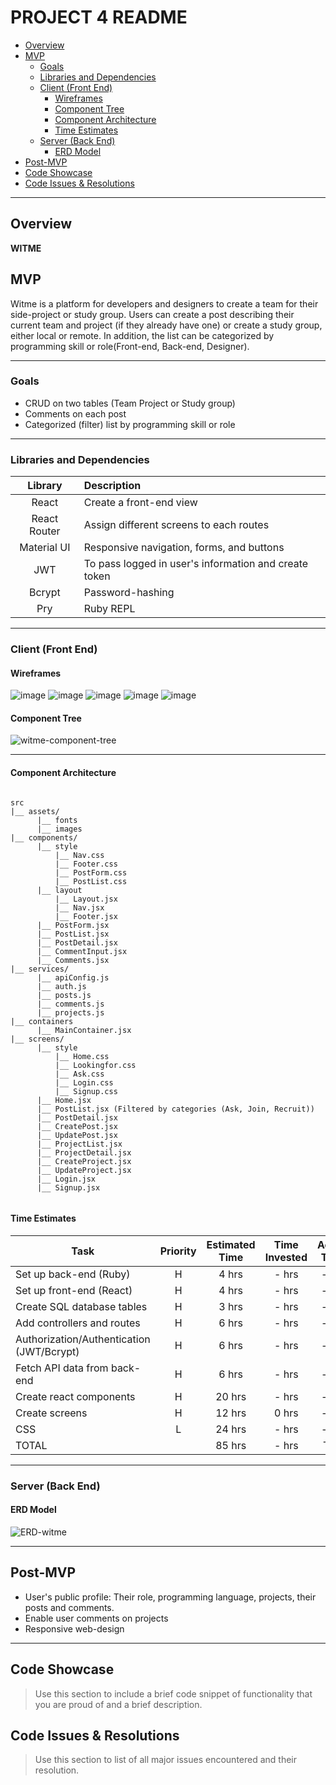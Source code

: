 # PROJECT 4 README<!-- omit in toc -->

- [Overview](#overview)
- [MVP](#mvp)
  - [Goals](#goals)
  - [Libraries and Dependencies](#libraries-and-dependencies)
  - [Client (Front End)](#client-front-end)
    - [Wireframes](#wireframes)
    - [Component Tree](#component-tree)
    - [Component Architecture](#component-architecture)
    - [Time Estimates](#time-estimates)
  - [Server (Back End)](#server-back-end)
    - [ERD Model](#erd-model)
- [Post-MVP](#post-mvp)
- [Code Showcase](#code-showcase)
- [Code Issues & Resolutions](#code-issues--resolutions)

***

## Overview

**WITME**

## MVP

Witme is a platform for developers and designers to create a team for their side-project or study group. Users can create a post describing their current team and project (if they already have one) or create a study group, either local or remote. In addition, the list can be categorized by programming skill or role(Front-end, Back-end, Designer).

***

### Goals

- CRUD on two tables (Team Project or Study group)
- Comments on each post
- Categorized (filter) list by programming skill or role

***

### Libraries and Dependencies

|     Library      | Description                                |
| :--------------: | :----------------------------------------- |
|      React       | Create a front-end view |
|   React Router   | Assign different screens to each routes  |
| Material UI | Responsive navigation, forms, and buttons |
|     JWT      | To pass logged in user's information and create token |
|  Bcrypt  | Password-hashing |
|  Pry  | Ruby REPL |

***

### Client (Front End)

#### Wireframes

![image](https://user-images.githubusercontent.com/78275456/135876366-7eced0dc-9442-4c62-8c29-cb202f83c968.png)
![image](https://user-images.githubusercontent.com/78275456/135876413-69b3f1db-20aa-46b4-93c8-c35a863bfb7f.png)
![image](https://user-images.githubusercontent.com/78275456/135876435-06cffc90-5e2a-4cce-aa9c-66fabd3b3d9d.png)
![image](https://user-images.githubusercontent.com/78275456/135876462-b7ed4fc0-32ee-464c-b280-f756601c7350.png)
![image](https://user-images.githubusercontent.com/78275456/135876477-e5e13ad3-8706-4cac-9d48-8a49cdff53b7.png)


#### Component Tree

![witme-component-tree](https://user-images.githubusercontent.com/78275456/135735218-d015d42d-d1ba-4b70-a820-a619ba3bbecc.png)

***

#### Component Architecture

``` structure

src
|__ assets/
      |__ fonts
      |__ images
|__ components/
      |__ style
          |__ Nav.css
          |__ Footer.css
          |__ PostForm.css
          |__ PostList.css
      |__ layout
          |__ Layout.jsx
          |__ Nav.jsx
          |__ Footer.jsx
      |__ PostForm.jsx
      |__ PostList.jsx
      |__ PostDetail.jsx
      |__ CommentInput.jsx
      |__ Comments.jsx
|__ services/
      |__ apiConfig.js
      |__ auth.js
      |__ posts.js
      |__ comments.js
      |__ projects.js
|__ containers
      |__ MainContainer.jsx
|__ screens/
      |__ style
          |__ Home.css
          |__ Lookingfor.css
          |__ Ask.css          
          |__ Login.css
          |__ Signup.css
      |__ Home.jsx
      |__ PostList.jsx (Filtered by categories (Ask, Join, Recruit))
      |__ PostDetail.jsx
      |__ CreatePost.jsx
      |__ UpdatePost.jsx
      |__ ProjectList.jsx
      |__ ProjectDetail.jsx
      |__ CreateProject.jsx
      |__ UpdateProject.jsx
      |__ Login.jsx
      |__ Signup.jsx
      

```

#### Time Estimates


| Task                | Priority | Estimated Time | Time Invested | Actual Time |
| ------------------- | :------: | :------------: | :-----------: | :---------: |
| Set up back-end (Ruby) |    H     |     4 hrs      |     - hrs     |    - hrs    |
| Set up front-end (React) |    H     |     4 hrs      |     - hrs     |    - hrs    |
| Create SQL database tables |    H     |     3 hrs      |     - hrs     |    - hrs    |
| Add controllers and routes |    H     |     6 hrs      |     - hrs     |    - hrs    |
| Authorization/Authentication (JWT/Bcrypt)    |    H     |     6 hrs      |     - hrs     |    - hrs    |
| Fetch API data from back-end    |    H     |     6 hrs      |     - hrs     |    - hrs    |
| Create react components    |    H     |     20 hrs      |     - hrs     |    - hrs    |
| Create screens |    H     |     12 hrs      |     0 hrs     |    - hrs    |
| CSS |    L     |     24 hrs      |     - hrs     |    - hrs    |
| TOTAL               |          |     85 hrs      |     - hrs     |     TBD     |

***

### Server (Back End)

#### ERD Model

![ERD-witme](https://user-images.githubusercontent.com/78275456/135768812-d2a18004-82db-41b9-92ec-51a77e1d70c4.png)

***

## Post-MVP

- User's public profile: Their role, programming language, projects, their posts and comments.
- Enable user comments on projects
- Responsive web-design

***

## Code Showcase

> Use this section to include a brief code snippet of functionality that you are proud of and a brief description.

## Code Issues & Resolutions

> Use this section to list of all major issues encountered and their resolution.

